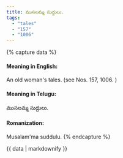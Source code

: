 ```yaml
---
title: ముసలమ్మ సుద్దులు.
tags:
  - "tales"
  - "157"
  - "1006"
---
```


{% capture data %}
#### Meaning in English:
An old woman's tales.
(see Nos. 157, 1006. )

#### Meaning in Telugu:
ముసలమ్మ సుద్దులు.

#### Romanization:
Musalam'ma suddulu.
{% endcapture %}

{{ data | markdownify }}

